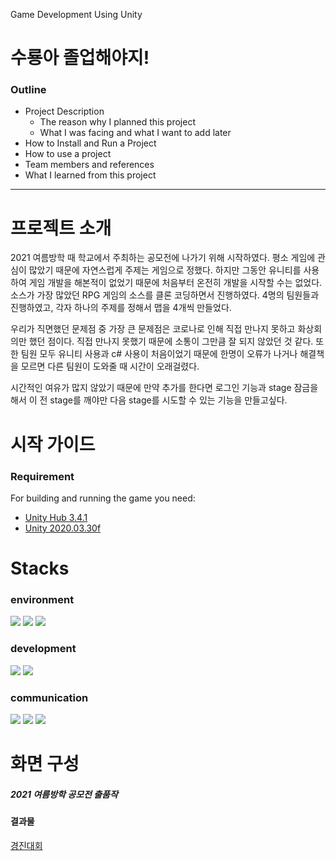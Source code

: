 Game Development Using Unity
# 수룡아 졸업해야지!

### Outline
  + Project Description
    + The reason why I planned this project
    + What I was facing and what I want to add later
  + How to Install and Run a Project
  + How to use a project
  + Team members and references
  + What I learned from this project
 
 ---
# 프로젝트 소개

2021 여름방학 때 학교에서 주최하는 공모전에 나가기 위해 시작하였다. 평소 게임에 관심이 많았기 때문에 자연스럽게 주제는 게임으로 정했다. 하지만 그동안 유니티를 사용하여 게임 개발을 해본적이 없었기 때문에 처음부터 온전히 개발을 시작할 수는 없었다. 소스가 가장 많았던 RPG 게임의 소스를 클론 코딩하면서 진행하였다. 4명의 팀원들과 진행하였고, 각자 하나의 주제를 정해서 맵을 4개씩 만들었다. 

우리가 직면했던 문제점 중 가장 큰 문제점은 코로나로 인해 직접 만나지 못하고 화상회의만 했던 점이다. 직접 만나지 못했기 때문에 소통이 그만큼 잘 되지 않았던 것 같다. 또한 팀원 모두 유니티 사용과 c# 사용이 처음이었기 때문에 한명이 오류가 나거나 해결책을 모르면 다른 팀원이 도와줄 때 시간이 오래걸렸다. 

시간적인 여유가 많지 않았기 때문에 만약 추가를 한다면 로그인 기능과 stage 잠금을 해서 이 전 stage를 깨야만 다음 stage를 시도할 수 있는 기능을 만들고싶다. 
 
# 시작 가이드
### Requirement

For building and running the game you need:

* [Unity Hub 3.4.1](https://unity.com/kr/download)
* [Unity 2020.03.30f](https://unity.com/kr/releases/editor/whats-new/2020.3.30)
 
 # Stacks 
 ### environment
<img  src="https://img.shields.io/badge/Unity-000000?style=for-the-badge&logo=unity&logoColor=white">
<img  src="https://img.shields.io/badge/Visual Studio-5C2D91?style=for-the-badge&logo=visual studio&logoColor=white">
<img  src="https://img.shields.io/badge/github-181717?style=for-the-badge&logo=github&logoColor=white">

### development
<img  src="https://img.shields.io/badge/C-7952B3?style=for-the-badge&logo=C#&logoColor=white">
<img  src="https://img.shields.io/badge/android-3DDC84?style=for-the-badge&logo=Android&logoColor=white">


### communication
<img  src="https://img.shields.io/badge/zoom-7952B3?style=for-the-badge&logo=C# &logoColor=white">
<img  src="https://img.shields.io/badge/google meet-00897B?style=for-the-badge&logo=googlemeet&logoColor=white">
<img  src="https://img.shields.io/badge/google colab-F9AB00?style=for-the-badge&logo=google colab&logoColor=white">

# 화면 구성

##### 2021 여름방학 공모전 출품작

#### 결과물
[경진대회](https://blog.naver.com/oouk1/222670106251)
